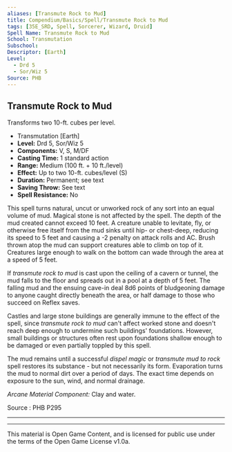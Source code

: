 ```yaml
---
aliases: [Transmute Rock to Mud]
title: Compendium/Basics/Spell/Transmute Rock to Mud
tags: [35E_SRD, Spell, Sorcerer, Wizard, Druid]
Spell Name: Transmute Rock to Mud
School: Transmutation
Subschool: 
Descriptor: [Earth]
Level:
  - Drd 5
  - Sor/Wiz 5
Source: PHB
---
```



## Transmute Rock to Mud

Transforms two 10-ft. cubes per level.

*   Transmutation [Earth]
*   **Level:** Drd 5, Sor/Wiz 5
*   **Components:** V, S, M/DF
*   **Casting Time:** 1 standard action
*   **Range:** Medium (100 ft. + 10 ft./level)
*   **Effect:** Up to two 10-ft. cubes/level (S)
*   **Duration:** Permanent; see text
*   **Saving Throw:** See text
*   **Spell Resistance:** No

<p>This spell turns natural, uncut or unworked rock of any sort into an equal volume of mud. Magical stone is not affected by the spell. The depth of the mud created cannot exceed 10 feet. A creature unable to levitate, fly, or otherwise free itself from the mud sinks until hip- or chest-deep, reducing its speed to 5 feet and causing a -2 penalty on attack rolls and AC. Brush thrown atop the mud can support creatures able to climb on top of it. Creatures large enough to walk on the bottom can wade through the area at a speed of 5 feet.</p><p>If <i>transmute rock to mud</i> is cast upon the ceiling of a cavern or tunnel, the mud falls to the floor and spreads out in a pool at a depth of 5 feet. The falling mud and the ensuing cave-in deal 8d6 points of bludgeoning damage to anyone caught directly beneath the area, or half damage to those who succeed on Reflex saves.</p><p>Castles and large stone buildings are generally immune to the effect of the spell, since <i>transmute rock to mud</i> can't affect worked stone and doesn't reach deep enough to undermine such buildings' foundations. However, small buildings or structures often rest upon foundations shallow enough to be damaged or even partially toppled by this spell.</p><p>The mud remains until a successful <i>dispel magic</i> or <i>transmute mud to rock</i> spell restores its substance - but not necessarily its form. Evaporation turns the mud to normal dirt over a period of days. The exact time depends on exposure to the sun, wind, and normal drainage.</p><p><i>Arcane Material Component:</i> Clay and water.</p>

Source : PHB P295

---

---

This material is Open Game Content, and is licensed for public use under
the terms of the Open Game License v1.0a.
